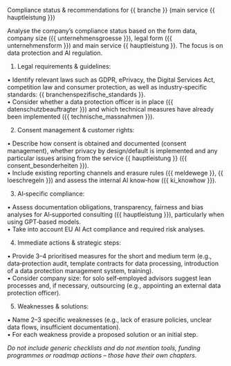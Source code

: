 Compliance status & recommendations for {{ branche }} (main service {{ hauptleistung }})

Analyse the company’s compliance status based on the form data, company size ({{ unternehmensgroesse }}), legal form ({{ unternehmensform }}) and main service {{ hauptleistung }}. The focus is on data protection and AI regulation.

1. Legal requirements & guidelines:

• Identify relevant laws such as GDPR, ePrivacy, the Digital Services Act, competition law and consumer protection, as well as industry‑specific standards: {{ branchenspezifische_standards }}.  
• Consider whether a data protection officer is in place ({{ datenschutzbeauftragter }}) and which technical measures have already been implemented ({{ technische_massnahmen }}).

2. Consent management & customer rights:

• Describe how consent is obtained and documented (consent management), whether privacy by design/default is implemented and any particular issues arising from the service {{ hauptleistung }} ({{ consent_besonderheiten }}).  
• Include existing reporting channels and erasure rules ({{ meldewege }}, {{ loeschregeln }}) and assess the internal AI know‑how ({{ ki_knowhow }}).

3. AI‑specific compliance:

• Assess documentation obligations, transparency, fairness and bias analyses for AI‑supported consulting ({{ hauptleistung }}), particularly when using GPT‑based models.  
• Take into account EU AI Act compliance and required risk analyses.

4. Immediate actions & strategic steps:

• Provide 3–4 prioritised measures for the short and medium term (e.g., data‑protection audit, template contracts for data processing, introduction of a data protection management system, training).  
• Consider company size: for solo self‑employed advisors suggest lean processes and, if necessary, outsourcing (e.g., appointing an external data protection officer).

5. Weaknesses & solutions:

• Name 2–3 specific weaknesses (e.g., lack of erasure policies, unclear data flows, insufficient documentation).  
• For each weakness provide a proposed solution or an initial step.

*Do not include generic checklists and do not mention tools, funding programmes or roadmap actions – those have their own chapters.*
